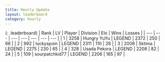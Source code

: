 ```yaml
---
title: Hourly Update
layout: leaderboard
category: hourly
---
```


{: .leaderboard}
| Rank | LV | Player | Division | Elo | Wins | Losses |
| --- | --- | --- | --- | --- | --- | --- |
| <span data-change="0">1</span> | 3258 | <span title="ID: 164871">Hungry YuYu</span> | LEGEND | <span data-change="13">2372</span> | <span data-change="5">250</span> | <span data-change="0">66</span> |
| <span data-change="0">2</span> | 992 | <span title="ID: 512212">luckyspoin</span> | LEGEND | <span data-change="0">2311</span> | <span data-change="0">110</span> | <span data-change="0">28</span> |
| <span data-change="0">3</span> | 2008 | <span title="ID: 353063">Sktima</span> | LEGEND | <span data-change="0">2275</span> | <span data-change="0">230</span> | <span data-change="0">65</span> |
| <span data-change="0">4</span> | 328 | <span title="ID: 641994">Usada Pekora</span> | LEGEND | <span data-change="0">2208</span> | <span data-change="0">82</span> | <span data-change="0">24</span> |
| <span data-change="1">5</span> | 109 | <span title="ID: 728461">sourpatchkid77</span> | LEGEND | <span data-change="8">2206</span> | <span data-change="4">165</span> | <span data-change="1">97</span> |